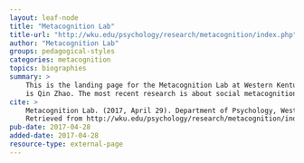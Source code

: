 ```yaml
---
layout: leaf-node
title: "Metacognition Lab"
title-url: "http://wku.edu/psychology/research/metacognition/index.php"
author: "Metacognition Lab"
groups: pedagogical-styles
categories: metacognition
topics: biographies
summary: >
    This is the landing page for the Metacognition Lab at Western Kentucky University. The lab director
    is Qin Zhao. The most recent research is about social metacognition.
cite: >
    Metacognition Lab. (2017, April 29). Department of Psychology, Western Kentucky University.
    Retrieved from http://wku.edu/psychology/research/metacognition/index.php
pub-date: 2017-04-28
added-date: 2017-04-28
resource-type: external-page
---
```

